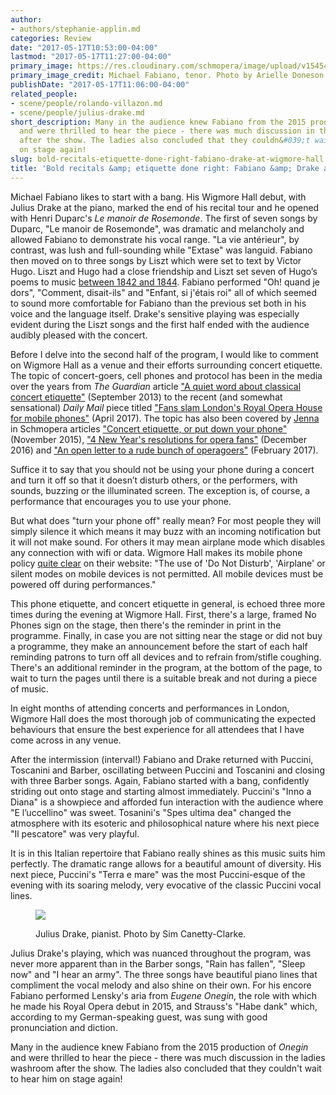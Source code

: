 ```yaml
---
author:
- authors/stephanie-applin.md
categories: Review
date: "2017-05-17T10:53:00-04:00"
lastmod: "2017-05-17T11:27:00-04:00"
primary_image: https://res.cloudinary.com/schmopera/image/upload/v1545409169/media/webhook-uploads/1495033082294/2017-05-17---Michael-Fabiano---Doneson.jpg.jpg
primary_image_credit: Michael Fabiano, tenor. Photo by Arielle Doneson.
publishDate: "2017-05-17T11:06:00-04:00"
related_people:
- scene/people/rolando-villazon.md
- scene/people/julius-drake.md
short_description: Many in the audience knew Fabiano from the 2015 production of Onegin
  and were thrilled to hear the piece - there was much discussion in the ladies washroom
  after the show. The ladies also concluded that they couldn&#039;t wait to hear him
  on stage again!
slug: bold-recitals-etiquette-done-right-fabiano-drake-at-wigmore-hall
title: 'Bold recitals &amp; etiquette done right: Fabiano &amp; Drake at Wigmore Hall'
---
```


Michael Fabiano likes to start with a bang. His Wigmore Hall debut, with Julius Drake at the piano, marked the end of his recital tour and he opened with Henri Duparc's *Le manoir de Rosemonde*. The first of seven songs by Duparc, "Le manoir de Rosemonde", was dramatic and melancholy and allowed Fabiano to demonstrate his vocal range. "La vie antérieur", by contrast, was lush and full-sounding while "Extase" was languid. Fabiano then moved on to three songs by Liszt which were set to text by Victor Hugo. Liszt and Hugo had a close friendship and Liszt set seven of Hugo’s poems to music [between 1842 and 1844](http://diginole.lib.fsu.edu/islandora/object/fsu%3A180473). Fabiano performed "Oh! quand je dors", "Comment, disait-ils" and "Enfant, si j'étais roi" all of which seemed to sound more comfortable for Fabiano than the previous set both in his voice and the language itself. Drake's sensitive playing was especially evident during the Liszt songs and the first half ended with the audience audibly pleased with the concert.

Before I delve into the second half of the program, I would like to comment on Wigmore Hall as a venue and their efforts surrounding concert etiquette. The topic of concert-goers, cell phones and protocol has been in the media over the years from *The Guardian* article ["A quiet word about classical concert etiquette"](https://www.theguardian.com/music/2013/sep/10/noise-classical-concert-etiquette-kate-molleson) (September 2013) to the recent (and somewhat sensational) *Daily Mail* piece titled ["Fans slam London's Royal Opera House for mobile phones"](http://www.dailymail.co.uk/news/article-4394092/Fans-slam-London-s-Royal-Opera-House-mobile-phones.html) (April 2017). The topic has also been covered by [Jenna](/authors/jenna/) in Schmopera articles ["Concert etiquette, or put down your phone"](/concert-etiquette-or-put-down-your-phone/) (November 2015), ["4 New Year's resolutions for opera fans"](/4-new-years-resolutions-for-opera-fans/) (December 2016) and ["An open letter to a rude bunch of operagoers"](/an-open-letter-to-a-rude-bunch-of-operagoers/) (February 2017). 

Suffice it to say that you should not be using your phone during a concert and turn it off so that it doesn’t disturb others, or the performers, with sounds, buzzing or the illuminated screen. The exception is, of course, a performance that encourages you to use your phone. 

But what does "turn your phone off" really mean? For most people they will simply silence it which means it may buzz with an incoming notification but it will not make sound. For others it may mean airplane mode which disables any connection with wifi or data. Wigmore Hall makes its mobile phone policy [quite clear](https://wigmore-hall.org.uk/help/policies-2) on their website: "The use of 'Do Not Disturb', 'Airplane' or silent modes on mobile devices is not permitted. All mobile devices must be powered off during performances." 

This phone etiquette, and concert etiquette in general, is echoed three more times during the evening at Wigmore Hall. First, there's a large, framed No Phones sign on the stage, then there's the reminder in print in the programme. Finally, in case you are not sitting near the stage or did not buy a programme, they make an announcement before the start of each half reminding patrons to turn off all devices and to refrain from/stifle coughing. There's an additional reminder in the program, at the bottom of the page, to wait to turn the pages until there is a suitable break and not during a piece of music. 

In eight months of attending concerts and performances in London, Wigmore Hall does the most thorough job of communicating the expected behaviours that ensure the best experience for all attendees that I have come across in any venue.

After the intermission (interval!) Fabiano and Drake returned with Puccini, Toscanini and Barber, oscillating between Puccini and Toscanini and closing with three Barber songs. Again, Fabiano started with a bang, confidently striding out onto stage and starting almost immediately. Puccini's "Inno a Diana" is a showpiece and afforded fun interaction with the audience where "E l’uccellino" was sweet. Tosanini's "Spes ultima dea" changed the atmosphere with its esoteric and philosophical nature where his next piece "Il pescatore" was very playful. 

It is in this Italian repertoire that Fabiano really shines as this music suits him perfectly. The dramatic range allows for a beautiful amount of diversity. His next piece, Puccini's "Terra e mare" was the most Puccini-esque of the evening with its soaring melody, very evocative of the classic Puccini vocal lines.

<figure data-type="image">

![](https://res.cloudinary.com/schmopera/image/upload/v1545409169/media/webhook-uploads/1495033158215/2017-05-17---Drake_Julius_pc_Sim_Canetty-Clarke.jpg.jpg)
<figcaption>Julius Drake, pianist. Photo by Sim Canetty-Clarke.</figcaption>
</figure>

Julius Drake's playing, which was nuanced throughout the program, was never more apparent than in the Barber songs, "Rain has fallen", "Sleep now" and "I hear an army". The three songs have beautiful piano lines that compliment the vocal melody and also shine on their own. For his encore Fabiano performed Lensky's aria from *Eugene Onegin*, the role with which he made his Royal Opera debut in 2015, and Strauss's "Habe dank" which, according to my German-speaking guest, was sung with good pronunciation and diction. 

Many in the audience knew Fabiano from the 2015 production of *Onegin* and were thrilled to hear the piece - there was much discussion in the ladies washroom after the show. The ladies also concluded that they couldn't wait to hear him on stage again!

